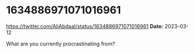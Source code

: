 # 1634886971071016961
https://twitter.com/AliAbdaal/status/1634886971071016961
**Date:** 2023-03-12

What are you currently procrastinating from?
